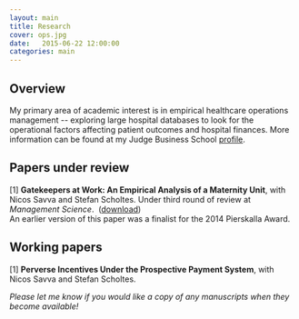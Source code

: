 ```yaml
---
layout: main
title: Research
cover: ops.jpg
date:   2015-06-22 12:00:00
categories: main
---
```


## Overview

My primary area of academic interest is in empirical healthcare operations management -- exploring large hospital databases to look for the operational factors affecting patient outcomes and hospital finances.
More information can be found at my Judge Business School [profile](http://www.jbs.cam.ac.uk/programmes/research-programmes/current-phd-students-a-z/michael-freeman/).

## Papers under review

[1] **Gatekeepers at Work: An Empirical Analysis of a Maternity Unit**, with Nicos Savva and Stefan Scholtes.
Under third round of review at *Management Science*.&nbsp; ([download](articles/FSSJan2016.pdf))
<br>An earlier version of this paper was a finalist for the 2014 Pierskalla Award.

## Working papers

[1] **Perverse Incentives Under the Prospective Payment System**, with Nicos Savva and Stefan Scholtes.

*Please let me know if you would like a copy of any manuscripts when they become available!*